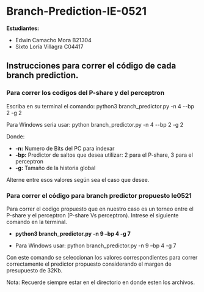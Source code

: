# Branch-Prediction-IE-0521

**Estudiantes:** 
- Edwin Camacho Mora B21304
- Sixto Loría Villagra C04417

## Instrucciones para correr el código de cada branch prediction.

### Para correr los codigos del P-share y del perceptron

Escriba en su terminal el comando: python3 branch_predictor.py -n 4 --bp 2 -g 2

Para Windows seria usar: python branch_predictor.py -n 4 --bp 2 -g 2 

Donde:
- **-n:** Numero de Bits del PC para indexar
- **-bp:** Predictor de saltos que desea utilizar: 2 para el P-share, 3 para el perceptron 
- **-g:** Tamaño de la historia global

Alterne entre esos valores según sea el caso que desee.


### Para correr el código para branch predictor propuesto Ie0521 

Para correr el codigo propuesto que en nuestro caso es un torneo entre el P-share
y el perceptron (P-share Vs perceptron). Intrese el siguiente comando en la terminal. 

- **python3 branch_predictor.py -n 9 –bp 4 -g 7**

- Para Windows usar: python branch_predictor.py -n 9 –bp 4 -g 7

Con este comando se seleccionan los valores correspondientes para correr correctamente
el predictor propuesto considerando el margen de presupuesto de 32Kb.

Nota: Recuerde siempre estar en el directorio en donde esten los archivos.



